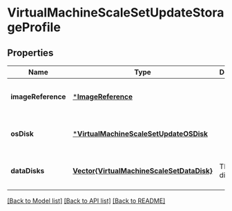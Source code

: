 # VirtualMachineScaleSetUpdateStorageProfile


## Properties
Name | Type | Description | Notes
------------ | ------------- | ------------- | -------------
**imageReference** | [***ImageReference**](ImageReference.md) |  | [optional] [default to nothing]
**osDisk** | [***VirtualMachineScaleSetUpdateOSDisk**](VirtualMachineScaleSetUpdateOSDisk.md) |  | [optional] [default to nothing]
**dataDisks** | [**Vector{VirtualMachineScaleSetDataDisk}**](VirtualMachineScaleSetDataDisk.md) | The data disks. | [optional] [default to nothing]


[[Back to Model list]](../README.md#models) [[Back to API list]](../README.md#api-endpoints) [[Back to README]](../README.md)


